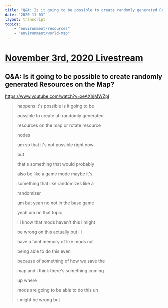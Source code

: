 ```yaml
---
title: "Q&A: Is it going to be possible to create randomly generated Resources on the Map?"
date: "2020-11-03"
layout: transcript
topics:
    - "environment/resources"
    - "environment/world-map"
---
```

# [November 3rd, 2020 Livestream](../2020-11-03.md)
## Q&A: Is it going to be possible to create randomly generated Resources on the Map?
https://www.youtube.com/watch?v=xeAXhjMWZpI
> happens it's possible is it going to be
> 
> possible to create uh randomly generated
> 
> resources on the map or rotate resource
> 
> nodes
> 
> um so that it's not possible right now
> 
> but
> 
> that's something that would probably
> 
> also be like a game mode maybe it's
> 
> something that like randomizes like a
> 
> randomizer
> 
> um but yeah no not in the base game
> 
> yeah um on that topic
> 
> i i know that mods haven't this i might
> 
> be wrong on this actually but i i
> 
> have a faint memory of like mods not
> 
> being able to do this even
> 
> because of something of how we save the
> 
> map and i think there's something coming
> 
> up where
> 
> mods are going to be able to do this uh
> 
> i might be wrong but
> 
